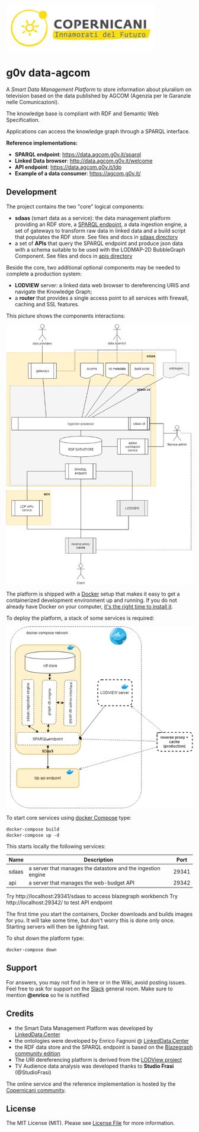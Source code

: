 ![copernicani](doc/copernicani-logo.png)

# g0v data-agcom

A *Smart Data Management Platform* to store information about
pluralism on television based on the data published by AGCOM (Agenzia per le Garanzie nelle Comunicazioni).

The knowledge base is compliant with RDF and Semantic Web Specification.

Applications can access the knowledge graph through a SPARQL interface.

**Reference implementations:**

- **SPARQL endpoint**: https://data.agcom.g0v.it/sparql
- **Linked Data browser**: http://data.agcom.g0v.it/welcome 
- **API endpoint**: https://data.agcom.g0v.it/ldp
- **Example of a data consumer**: https://agcom.g0v.it/

## Development

The project contains the two "core" logical components:

- **sdaas** (smart data as a service):  the data management platform providing an RDF store, a [SPARQL endpoint](https://www.w3.org/TR/sparql11-overview), a data ingestion engine, a set of gateways to transform raw data in linked data and a build script that populates the RDF store. See files and docs in [sdaas directory](sdaas)
- a set of **APIs** that query the SPARQL endpoint and produce json data with a schema suitable to be used with the LODMAP-2D BubbleGraph Component. See files and docs in [apis directory](apis)

Beside the core, two additional optional components may be needed to complete a production system:

- **LODVIEW** server: a linked data web browser to dereferencing URIS and navigate the Knowledge Graph;
- a **router** that provides a single access point to all services with firewall, caching and SSL features.

This picture shows the components interactions:

![architecture](doc/architecture.png)


The platform is shipped with a [Docker](https://docker.com) setup that makes it easy to get a containerized development environment up and running. 
If you do not already have Docker on your computer, 
[it's the right time to install it](https://docs.docker.com/install/).

To deploy the platform, a stack of some services is required:

![stack](doc/stack.png)

To start core services using [docker Compose](https://docs.docker.com/compose/) type: 

```
docker-compose build
docker-compose up -d
```

This starts locally the following services:


| Name        | Description                                                   | Port 
| ----------- | ------------------------------------------------------------- | ------- 
| sdaas       | a server that manages the datastore and the ingestion engine  | 29341    
| api         | a server that manages the web-budget API                      | 29342 

Try http://localhost:29341/sdaas to access blazegraph workbench
Try http://localhost:29342/ to test API endpoint

The first time you start the containers, Docker downloads and builds images for you. 
It will take some time, but don't worry this is done only once. 
Starting servers will then be lightning fast.



To shut down the platform type: 

```
docker-compose down
```

## Support

For answers, you may not find in here or in the Wiki, avoid posting issues. Feel free to ask for support on the [Slack](https://copernicani.slack.com/) general room. Make sure to mention **@enrico** so he is notified


## Credits

- the Smart Data Management Platform was developed by [LinkedData.Center](http://LinkedData.Center/)
- the ontologies were developed by Enrico Fagnoni @ [LinkedData.Center](http://LinkedData.Center/)
- the RDF data store and the SPARQL endpoint is based on the [Blazegraph community edition](https://www.blazegraph.com/)
- The URI dereferencing platform is derived from the [LODView project](https://github.com/dvcama/LodView)
- TV Audience data analysis was developed thanks to **Studio Frasi** (@StudioFrasi)

The online service and the reference implementation is hosted by the [Copernicani community](https://copernicani.it/).


## License

The MIT License (MIT). Please see [License File](LICENSE) for more information.
